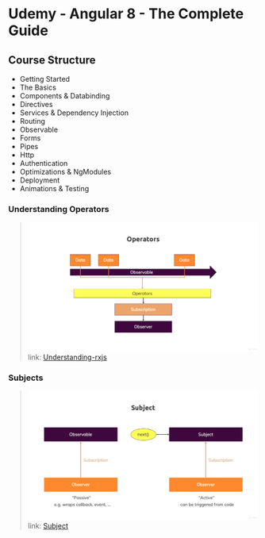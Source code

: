 <h1>Udemy - Angular 8 - The Complete Guide</h1>
<h2> Course Structure</h2>

- Getting Started
- The Basics
- Components & Databinding
- Directives
- Services & Dependency Injection
- Routing
- Observable
- Forms
- Pipes
- Http
- Authentication
- Optimizations & NgModules
- Deployment
- Animations & Testing


<h3>Understanding Operators</h3>

> ![Operator](/src/static/images/operator.png)
> link: [Understanding-rxjs](https://academind.com/learn/javascript/understanding-rxjs/)

<h3>Subjects</h3>

> ![Subject](/src/static/images/subject.png) 
> link: [Subject](https://rxjs-dev.firebaseapp.com/guide/subject)